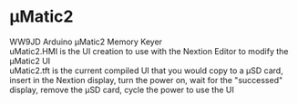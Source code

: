 # µMatic2
WW9JD Arduino µMatic2 Memory Keyer
<br>
uMatic2.HMI is the UI creation to use with the Nextion Editor to modify the µMatic2 UI <br>
uMatic2.tft is the current compiled UI that you would copy to a µSD card, insert in the Nextion display, turn the power on, wait for the "successed" display, remove the µSD card, cycle the power to use the UI <br>
<br>
